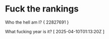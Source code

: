 # Fuck the rankings

Who the hell am I?
{ 22827691 }

What fucking year is it?
[ 2025-04-10T01:13:20Z ]
